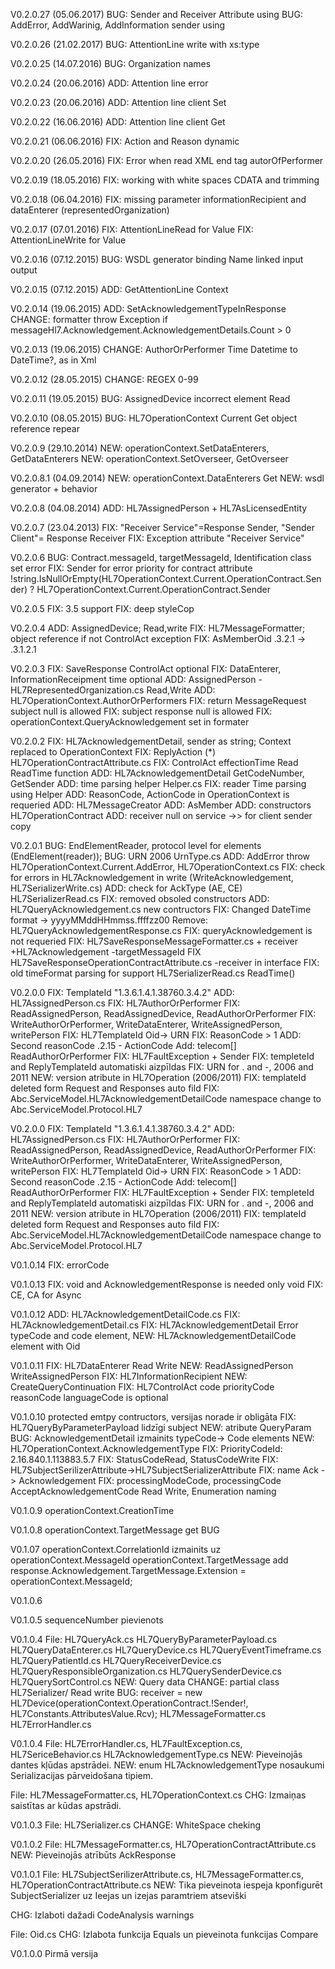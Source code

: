 ﻿V0.2.0.27 (05.06.2017)
BUG: Sender and Receiver Attribute using 
BUG: AddError, AddWarinig, AddInformation sender using

V0.2.0.26 (21.02.2017)
BUG: AttentionLine write with xs:type

V0.2.0.25 (14.07.2016)
BUG: Organization names

V0.2.0.24 (20.06.2016)
ADD: Attention line error

V0.2.0.23 (20.06.2016)
ADD: Attention line client Set

V0.2.0.22 (16.06.2016)
ADD: Attention line client Get

V0.2.0.21 (06.06.2016)
FIX: Action and Reason dynamic

V0.2.0.20 (26.05.2016)
FIX: Error when read XML end tag autorOfPerformer	

V0.2.0.19 (18.05.2016)
FIX: working with white spaces CDATA and trimming

V0.2.0.18 (06.04.2016)
FIX: missing parameter  informationRecipient and dataEnterer (representedOrganization)

V0.2.0.17 (07.01.2016)
FIX: AttentionLineRead for Value
FIX: AttentionLineWrite for Value

V0.2.0.16 (07.12.2015)
BUG: WSDL generator binding Name linked input output

V0.2.0.15 (07.12.2015)
ADD: GetAttentionLine Context

V0.2.0.14 (19.06.2015)
ADD: SetAcknowledgementTypeInResponse
CHANGE: formatter throw Exception if messageHl7.Acknowledgement.AcknowledgementDetails.Count > 0

V0.2.0.13 (19.06.2015)
CHANGE: AuthorOrPerformer Time Datetime to DateTime?, as in Xml 

V0.2.0.12 (28.05.2015)
CHANGE: REGEX 0-99

V0.2.0.11 (19.05.2015)
BUG: AssignedDevice incorrect element Read

V0.2.0.10 (08.05.2015)
BUG:  HL7OperationContext Current Get object reference repear

V0.2.0.9 (29.10.2014)
NEW:  operationContext.SetDataEnterers, GetDataEnterers
NEW:  operationContext.SetOverseer, GetOverseer


V0.2.0.8.1 (04.09.2014)
NEW:  operationContext.DataEnterers Get
NEW:  wsdl generator + behavior

V0.2.0.8 (04.08.2014)
ADD: HL7AssignedPerson + HL7AsLicensedEntity


V0.2.0.7 (23.04.2013)
FIX: "Receiver Service"=Response Sender, "Sender Client"= Response Receiver 
FIX: Exception attribute "Receiver Service"

V0.2.0.6
BUG: Contract.messageId, targetMessageId, Identification class set error
FIX: Sender for error priority for contract attribute !string.IsNullOrEmpty(HL7OperationContext.Current.OperationContract.Sender) ? HL7OperationContext.Current.OperationContract.Sender 

V0.2.0.5
FIX: 3.5 support
FIX: deep styleCop

V0.2.0.4
ADD: AssignedDevice; Read,write
FIX: HL7MessageFormatter; object reference if not ControlAct exception
FIX: AsMemberOid  .3.2.1 -> .3.1.2.1 

V0.2.0.3
FIX: SaveResponse ControlAct optional
FIX: DataEnterer, InformationReceipment time optional
ADD: AssignedPerson - HL7RepresentedOrganization.cs Read,Write
ADD: HL7OperationContext.AuthorOrPerformers
FIX: return MessageRequest subject null is allowed
FIX: subject response null is allowed
FIX: operationContext.QueryAcknowledgement set in formater


V0.2.0.2
FIX: HL7AcknowledgementDetail, sender as string; Context replaced to OperationContext
FIX: ReplyAction (*)  HL7OperationContractAttribute.cs
FIX: ControlAct effectionTime Read ReadTime function
ADD: HL7AcknowledgementDetail GetCodeNumber, GetSender
ADD: time parsing helper Helper.cs
FIX: reader Time parsing using Helper
ADD: ReasonCode, ActionCode in OperationContext is requeried
ADD: HL7MessageCreator
ADD: AsMember
ADD: constructors HL7OperationContract
ADD: receiver null on service ->> for client sender copy

V0.2.0.1
BUG: EndElementReader, protocol level for elements <a></a> (EndElement(reader));
BUG: URN 2006 UrnType.cs
ADD: AddError throw HL7OperationContext.Current.AddError, HL7OperationContext.cs
FIX: check for errors in HL7Acknowledgement in write (WriteAcknowledgement, HL7SerializerWrite.cs)
ADD: check for AckType (AE, CE) HL7SerializerRead.cs
FIX: removed obsoled constructors
ADD: HL7QueryAcknowledgement.cs new contructors
FIX: Changed DateTime format -> yyyyMMddHHmmss.ffffzz00
Remove: HL7QueryAcknowledgementResponse.cs
FIX: queryAcknowledgement is not requeried
FIX: HL7SaveResponseMessageFormatter.cs + receiver  +HL7Acknowledgement -targetMessageId
FIX HL7SaveResponseOperationContractAttribute.cs -receiver in interface
FIX: old timeFormat parsing for support HL7SerializerRead.cs ReadTime()

V0.2.0.0
FIX: TemplateId "1.3.6.1.4.1.38760.3.4.2"
ADD: HL7AssignedPerson.cs
FIX: HL7AuthorOrPerformer
FIX: ReadAssignedPerson, ReadAssignedDevice, ReadAuthorOrPerformer
FIX: WriteAuthorOrPerformer, WriteDataEnterer, WriteAssignedPerson, writePerson
FIX: HL7TemplateId Oid-> URN 
FIX: ReasonCode > 1
ADD: Second reasonCode .2.15 - ActionCode
Add: telecom[] ReadAuthorOrPerformer
FIX: HL7FaultException + Sender
FIX: templeteId and ReplyTemplateId automatiski aizpīldas
FIX: URN for . and -, 2006 and 2011
NEW: version atribute in HL7Operation (2006/2011)
FIX: templateId deleted form Request and Responses auto fild
FIX: Abc.ServiceModel.HL7AcknowledgementDetailCode namespace change to Abc.ServiceModel.Protocol.HL7

V0.2.0.0
FIX: TemplateId "1.3.6.1.4.1.38760.3.4.2"
ADD: HL7AssignedPerson.cs
FIX: HL7AuthorOrPerformer
FIX: ReadAssignedPerson, ReadAssignedDevice, ReadAuthorOrPerformer
FIX: WriteAuthorOrPerformer, WriteDataEnterer, WriteAssignedPerson, writePerson
FIX: HL7TemplateId Oid-> URN 
FIX: ReasonCode > 1
ADD: Second reasonCode .2.15 - ActionCode
Add: telecom[] ReadAuthorOrPerformer
FIX: HL7FaultException + Sender
FIX: templeteId and ReplyTemplateId automatiski aizpīldas
FIX: URN for . and -, 2006 and 2011
NEW: version atribute in HL7Operation (2006/2011)
FIX: templateId deleted form Request and Responses auto fild
FIX: Abc.ServiceModel.HL7AcknowledgementDetailCode namespace change to Abc.ServiceModel.Protocol.HL7

V0.1.0.14
FIX: errorCode

V0.1.0.13
FIX: void and AcknowledgementResponse is needed only void
FIX: CE, CA for Async 

V0.1.0.12
ADD: HL7AcknowledgementDetailCode.cs
FIX: HL7AcknowledgementDetail.cs
FIX: HL7AcknowledgementDetail Error typeCode and code element,
NEW: HL7AcknowledgementDetailCode element with Oid


V0.1.0.11
FIX: HL7DataEnterer Read Write
NEW: ReadAssignedPerson WriteAssignedPerson
FIX: HL7InformationRecipient
NEW: CreateQueryContinuation
FIX: HL7ControlAct  code priorityCode reasonCode languageCode is optional

V0.1.0.10
protected emtpy contructors,
versijas norade ir obligāta 
FIX: HL7QueryByParameterPayload lidzīgi subject
NEW: atribute QueryParam
BUG: AcknowledgementDetail izmainits typeCode-> Code elements
NEW: HL7OperationContext.AcknowledgementType
FIX: PriorityCodeId: 2.16.840.1.113883.5.7
FIX: StatusCodeRead, StatusCodeWrite
FIX: HL7SubjectSerilizerAttribute->HL7SubjectSerializerAttribute
FIX: name Ack -> Acknowledgement
FIX: processingModeCode, processingCode AcceptAcknowledgementCode Read Write, Enumeration naming

V0.1.0.9
operationContext.CreationTime

V0.1.0.8
operationContext.TargetMessage get BUG


V0.1.07
operationContext.CorrelationId izmainits uz operationContext.MessageId
operationContext.TargetMessage add
response.Acknowledgement.TargetMessage.Extension = operationContext.MessageId;

V0.1.0.6

 
V0.1.0.5 
sequenceNumber pievienots

V0.1.0.4
File:	HL7QueryAck.cs  HL7QueryByParameterPayload.cs HL7QueryDataEnterer.cs HL7QueryDevice.cs HL7QueryEventTimeframe.cs HL7QueryPatientId.cs HL7QueryReceiverDevice.cs HL7QueryResponsibleOrganization.cs HL7QuerySenderDevice.cs HL7QuerySortControl.cs
NEW:	Query data
CHANGE: partial class HL7Serializer/ Read write
BUG:  receiver = new HL7Device(operationContext.OperationContract.!Sender!, HL7Constants.AttributesValue.Rcv);  HL7MessageFormatter.cs  HL7ErrorHandler.cs


V0.1.0.4
File:	HL7ErrorHandler.cs, HL7FaultException.cs, HL7SericeBehavior.cs HL7AcknowledgementType.cs
NEW:	Pieveinojās dantes kļūdas apstrādei.
NEW:    enum HL7AcknowledgementType nosaukumi Serializacijas pārveidošana tipiem.

File:	HL7MessageFormatter.cs, HL7OperationContext.cs
CHG:	Izmaiņas saistītas ar kūdas apstrādi.

V0.1.0.3
File:	HL7Serializer.cs
CHANGE:	WhiteSpace cheking

V0.1.0.2
File:	HL7MessageFormatter.cs, HL7OperationContractAttribute.cs
NEW:	Pieveinojās atrībūts AckResponse

V0.1.0.1
File:	HL7SubjectSerilizerAttribute.cs, HL7MessageFormatter.cs, HL7OperationContractAttribute.cs
NEW:	Tika pieveinota iespeja kponfigurēt SubjectSerializer uz Ieejas un izejas paramtriem atseviški

CHG:	Izlaboti dažadi CodeAnalysis warnings

File:	Oid.cs
CHG:	Izlabota funkcija Equals un pieveinota funkcijas Compare

V0.1.0.0
Pirmā versija